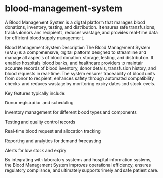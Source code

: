 # blood-management-system
A Blood Management System is a digital platform that manages blood donations, inventory, testing, and distribution. It ensures safe transfusions, tracks donors and recipients, reduces wastage, and provides real-time data for efficient blood supply management.

Blood Management System Description
The Blood Management System (BMS) is a comprehensive, digital platform designed to streamline and manage all aspects of blood donation, storage, testing, and distribution. It enables hospitals, blood banks, and healthcare providers to maintain accurate records of blood inventory, donor details, transfusion history, and blood requests in real-time. The system ensures traceability of blood units from donor to recipient, enhances safety through automated compatibility checks, and reduces wastage by monitoring expiry dates and stock levels.

Key features typically include:

Donor registration and scheduling

Inventory management for different blood types and components

Testing and quality control records

Real-time blood request and allocation tracking

Reporting and analytics for demand forecasting

Alerts for low stock and expiry

By integrating with laboratory systems and hospital information systems, the Blood Management System improves operational efficiency, ensures regulatory compliance, and ultimately supports timely and safe patient care.


